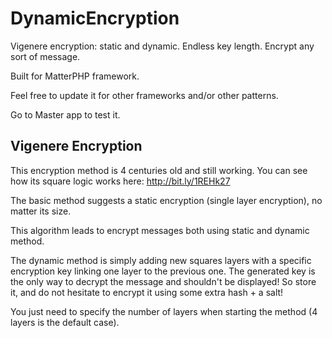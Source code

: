 # DynamicEncryption
Vigenere encryption: static and dynamic. Endless key length.
Encrypt any sort of message.

Built for MatterPHP framework.

Feel free to update it for other frameworks and/or other patterns.

Go to Master app to test it.


Vigenere Encryption
-------------------

This encryption method is 4 centuries old and still working.
You can see how its square logic works here: http://bit.ly/1REHk27

The basic method suggests a static encryption (single layer encryption), no matter its size.

This algorithm leads to encrypt messages both using static and dynamic method.

The dynamic method is simply adding new squares layers with a specific encryption key linking one layer to the previous one.
The generated key is the only way to decrypt the message and shouldn't be displayed!
So store it, and do not hesitate to encrypt it using some extra hash + a salt!

You just need to specify the number of layers when starting the method (4 layers is the default case).

